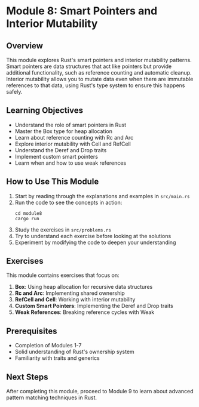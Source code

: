 # Module 8: Smart Pointers and Interior Mutability

## Overview
This module explores Rust's smart pointers and interior mutability patterns. Smart pointers are data structures that act like pointers but provide additional functionality, such as reference counting and automatic cleanup. Interior mutability allows you to mutate data even when there are immutable references to that data, using Rust's type system to ensure this happens safely.

## Learning Objectives
- Understand the role of smart pointers in Rust
- Master the Box<T> type for heap allocation
- Learn about reference counting with Rc<T> and Arc<T>
- Explore interior mutability with Cell<T> and RefCell<T>
- Understand the Deref and Drop traits
- Implement custom smart pointers
- Learn when and how to use weak references

## How to Use This Module
1. Start by reading through the explanations and examples in `src/main.rs`
2. Run the code to see the concepts in action:
   ```
   cd module8
   cargo run
   ```
3. Study the exercises in `src/problems.rs`
4. Try to understand each exercise before looking at the solutions
5. Experiment by modifying the code to deepen your understanding

## Exercises
This module contains exercises that focus on:
1. **Box<T>**: Using heap allocation for recursive data structures
2. **Rc<T> and Arc<T>**: Implementing shared ownership
3. **RefCell<T> and Cell<T>**: Working with interior mutability
4. **Custom Smart Pointers**: Implementing the Deref and Drop traits
5. **Weak References**: Breaking reference cycles with Weak<T>

## Prerequisites
- Completion of Modules 1-7
- Solid understanding of Rust's ownership system
- Familiarity with traits and generics

## Next Steps
After completing this module, proceed to Module 9 to learn about advanced pattern matching techniques in Rust.